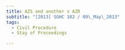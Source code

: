 ```yaml
---
title: AZS and another v AZR
subtitle: "[2013] SGHC 102 / 09\_May\_2013"
tags:
  - Civil Procedure
  - Stay of Proceedings

---
```


